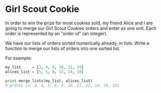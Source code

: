 # Girl Scout Cookie

In order to win the prize for most cookies sold, my friend Alice and I are going to merge our Girl Scout Cookies orders and enter as one unit.
Each order is represented by an "order id" (an integer).

We have our lists of orders sorted numerically already, in lists. Write a function to merge our lists of orders into one sorted list.

For example:

```python
my_list     = [3, 4, 6, 10, 11, 15]
alices_list = [1, 5, 8, 12, 14, 19]

print merge_lists(my_list, alices_list)
# prints [1, 3, 4, 5, 6, 8, 10, 11, 12, 14, 15, 19]
```
